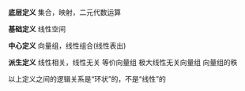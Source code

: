 **底层定义**
集合，映射，二元代数运算

**基础定义**
线性空间

**中心定义**
向量组，线性组合(线性表出)

**派生定义**
线性相关，线性无关
等价向量组
极大线性无关向量组
向量组的秩

以上定义之间的逻辑关系是“环状”的，不是“线性”的